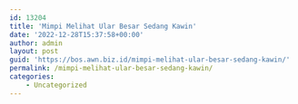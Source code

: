 ```yaml
---
id: 13204
title: 'Mimpi Melihat Ular Besar Sedang Kawin'
date: '2022-12-28T15:37:58+00:00'
author: admin
layout: post
guid: 'https://bos.awn.biz.id/mimpi-melihat-ular-besar-sedang-kawin/'
permalink: /mimpi-melihat-ular-besar-sedang-kawin/
categories:
    - Uncategorized
---
```


